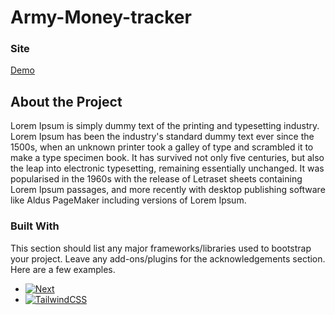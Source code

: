 # Army-Money-tracker
### Site
[Demo](https://army-money-tracker.vercel.app/)

## About the Project

Lorem Ipsum is simply dummy text of the printing and typesetting industry. Lorem Ipsum has been the industry's standard dummy text ever since the 1500s, when an unknown printer took a galley of type and scrambled it to make a type specimen book. It has survived not only five centuries, but also the leap into electronic typesetting, remaining essentially unchanged. It was popularised in the 1960s with the release of Letraset sheets containing Lorem Ipsum passages, and more recently with desktop publishing software like Aldus PageMaker including versions of Lorem Ipsum.

### Built With

This section should list any major frameworks/libraries used to bootstrap your project. Leave any add-ons/plugins for the acknowledgements section. Here are a few examples.

* [![Next][Next.js]][Next-url]
* [![TailwindCSS][Tailwind.CSS]][Tailwind-url]





[Next.js]: https://img.shields.io/badge/next.js-000000?style=for-the-badge&logo=nextdotjs&logoColor=white
[Next-url]: https://nextjs.org/
[Tailwind.CSS]: https://img.shields.io/badge/tailwind-000000?style=for-the-badge&logo=tailwinddotcss&logoColor=white
[Tailwind-url]: https://tailwindcss.com/
